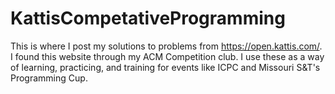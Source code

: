 # KattisCompetativeProgramming
This is where I post my solutions to problems from https://open.kattis.com/. I found this website through my ACM Competition club. I use these as a way of learning, practicing, and training for events like ICPC and Missouri S&T's Programming Cup.
